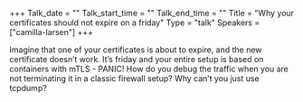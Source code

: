 +++
Talk_date = ""
Talk_start_time = ""
Talk_end_time = ""
Title = "Why your certificates should not expire on a friday"
Type = "talk"
Speakers = ["camilla-larsen"]
+++

Imagine that one of your certificates is about to expire, and the new certificate doesn’t work. It’s friday and your entire setup is based on containers with mTLS - PANIC! How do you debug the traffic when you are not terminating it in a classic firewall setup? Why can’t you just use tcpdump?